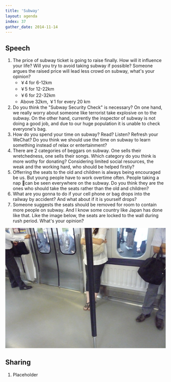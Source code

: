 ```yaml
---
title: 'Subway'
layout: agenda
index: 37
gather_date: 2014-11-14
---
```


## Speech


1. The price of subway ticket is going to raise finally. How will it influence your life? Will you try to avoid taking subway if possible? Someone argues the raised price will lead less crowd on subway, what's your opinion?
	+ ￥4 for 6-12km
	+ ￥5 for 12-22km
	+ ￥6 for 22-32km
	+ Above 32km, ￥1 for every 20 km
2. Do you think the "Subway Security Check" is necessary? On one hand, we really worry about someone like terrorist take explosive on to the subway. On the other hand, currently the inspector of subway is not doing a good job, and due to our huge population it is unable to check everyone's bag.
3. How do you spend your time on subway? Read? Listen? Refresh your WeChat? Do you think we should use the time on subway to learn something instead of relax or entertainment?
4. There are 2 categories of beggars on subway. One sells their wretchedness, one sells their songs. Which category do you think is more wothy for donating? Considering limited social resources, the weak and the working hard, who should be helped firstly?
5. Offerring the seats to the old and children is always being encouraged be us. But young people have to work overtime often. People taking a nap can be seen everywhere on the subway. Do you think they are the ones who should take the seats rather than the old and children?
6. What are you gonna to do if your cell phone or bag drops into the railway by accident? And what about if it is yourself drops?
7. Someone suggests the seats should be removed for room to contain more people on subway. And I know some country like Japan has done like that. Like the image below, the seats are locked to the wall during rush period. What's your opinion?

![Janpan subway](/assets/posts/2014-11-06-Subway/japan_subway.jpg)

## Sharing
1. Placeholder